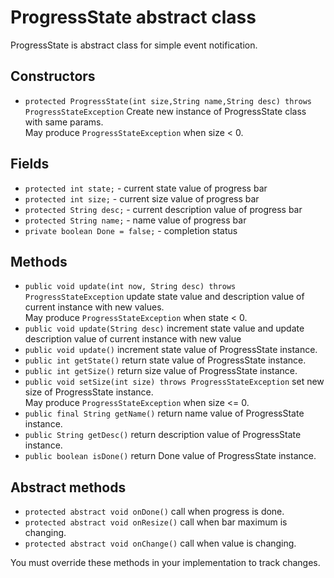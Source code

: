 # ProgressState abstract class
ProgressState is abstract class for simple event notification.

## Constructors
- `protected ProgressState(int size,String name,String desc) throws ProgressStateException`
   Create new instance of ProgressState class with same params.<br>May produce `ProgressStateException` when size < 0.

## Fields
- `protected int state;` - current state value of progress bar
- `protected int size;` - current size value of progress bar
- `protected String desc;` - current description value of progress bar
- `protected String name;` - name value of progress bar
- `private boolean Done = false;` - completion status

## Methods
- `public void update(int now, String desc) throws ProgressStateException` update state value and description value of current instance with new values.<br>May produce `ProgressStateException` when state < 0.
- `public void update(String desc)` increment state value and update description value of current instance with new value
- `public void update()` increment state value of ProgressState instance.
- `public int getState()` return state value of ProgressState instance.
- `public int getSize()` return size value of ProgressState instance.
- `public void setSize(int size) throws ProgressStateException` set new size of ProgressState instance.<br>May produce `ProgressStateException` when size <= 0.
- `public final String getName()` return name value of ProgressState instance.
- `public String getDesc()` return description value of ProgressState instance.
- `public boolean isDone()` return Done value of ProgressState instance.

## Abstract methods
- `protected abstract void onDone()` call when progress is done.
- `protected abstract void onResize()` call when bar maximum is changing.
- `protected abstract void onChange()` call when value is changing.

You must override these methods in your implementation to track changes. 